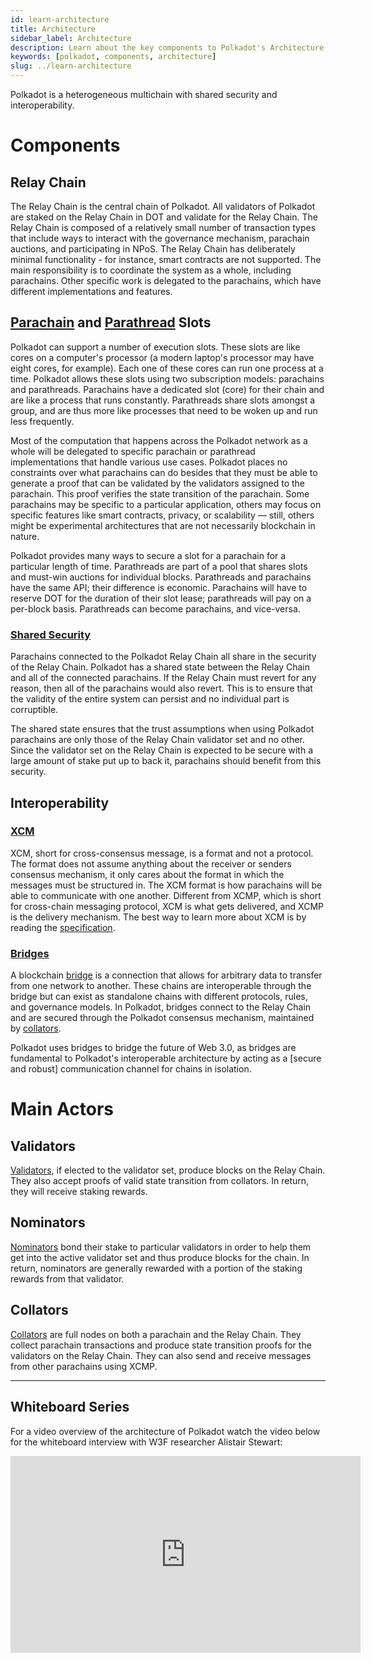 ```yaml
---
id: learn-architecture
title: Architecture
sidebar_label: Architecture
description: Learn about the key components to Polkadot's Architecture.
keywords: [polkadot, components, architecture]
slug: ../learn-architecture
---
```


Polkadot is a heterogeneous multichain with shared security and interoperability.

# Components

## Relay Chain

The Relay Chain is the central chain of Polkadot. All validators of Polkadot are staked on the Relay
Chain in DOT and validate for the Relay Chain. The Relay Chain is composed of a relatively small
number of transaction types that include ways to interact with the governance mechanism, parachain
auctions, and participating in NPoS. The Relay Chain has deliberately minimal functionality - for
instance, smart contracts are not supported. The main responsibility is to coordinate the system as
a whole, including parachains. Other specific work is delegated to the parachains, which have
different implementations and features.

## [Parachain](learn-parachains.md) and [Parathread](learn-parathreads.md) Slots

Polkadot can support a number of execution slots. These slots are like cores on a computer's
processor (a modern laptop's processor may have eight cores, for example). Each one of these cores
can run one process at a time. Polkadot allows these slots using two subscription models: parachains
and parathreads. Parachains have a dedicated slot (core) for their chain and are like a process that
runs constantly. Parathreads share slots amongst a group, and are thus more like processes that need
to be woken up and run less frequently.

Most of the computation that happens across the Polkadot network as a whole will be delegated to
specific parachain or parathread implementations that handle various use cases. Polkadot places no
constraints over what parachains can do besides that they must be able to generate a proof that can
be validated by the validators assigned to the parachain. This proof verifies the state transition
of the parachain. Some parachains may be specific to a particular application, others may focus on
specific features like smart contracts, privacy, or scalability &mdash; still, others might be
experimental architectures that are not necessarily blockchain in nature.

Polkadot provides many ways to secure a slot for a parachain for a particular length of time.
Parathreads are part of a pool that shares slots and must-win auctions for individual blocks.
Parathreads and parachains have the same API; their difference is economic. Parachains will have to
reserve DOT for the duration of their slot lease; parathreads will pay on a per-block basis.
Parathreads can become parachains, and vice-versa.

### [Shared Security](learn-security.md)

Parachains connected to the Polkadot Relay Chain all share in the security of the Relay Chain.
Polkadot has a shared state between the Relay Chain and all of the connected parachains. If the
Relay Chain must revert for any reason, then all of the parachains would also revert. This is to
ensure that the validity of the entire system can persist and no individual part is corruptible.

The shared state ensures that the trust assumptions when using Polkadot parachains are only
those of the Relay Chain validator set and no other. Since the validator set on the Relay Chain is
expected to be secure with a large amount of stake put up to back it, parachains should benefit from
this security.

## Interoperability

### [XCM](learn-crosschain)
XCM, short for cross-consensus message, is a format and not a protocol. The format 
does not assume anything about the receiver or senders consensus mechanism, it only cares about 
the format in which the messages must be structured in. The XCM format is how parachains will be able to 
communicate with one another. Different from XCMP, which is short for cross-chain messaging protocol,
XCM is what gets delivered, and XCMP is the delivery mechanism. The best way to learn more about XCM is by
reading the [specification](https://github.com/paritytech/xcm-format).

### [Bridges](learn-bridges.md)
A blockchain [bridge](../general/glossary.md#bridge) is a connection that allows for arbitrary data to
transfer from one network to another. These chains are interoperable through the bridge but can
exist as standalone chains with different protocols, rules, and governance models. In Polkadot,
bridges connect to the Relay Chain and are secured through the Polkadot consensus mechanism,
maintained by [collators](#collators).

Polkadot uses bridges to bridge the future of Web 3.0, as bridges are fundamental to Polkadot's
interoperable architecture by acting as a [secure and robust] communication channel for chains in
isolation.

# Main Actors

## Validators

[Validators](../general/glossary.md#validator), if elected to the validator set, produce blocks on the Relay
Chain. They also accept proofs of valid state transition from collators. In return, they will
receive staking rewards.

## Nominators

[Nominators](../general/glossary.md#nominator) bond their stake to particular validators in order to help them
get into the active validator set and thus produce blocks for the chain. In return, nominators are
generally rewarded with a portion of the staking rewards from that validator.

## Collators

[Collators](../general/glossary.md#collator) are full nodes on both a parachain and the Relay Chain. They
collect parachain transactions and produce state transition proofs for the validators on the Relay
Chain. They can also send and receive messages from other parachains using XCMP.

---

## Whiteboard Series

For a video overview of the architecture of Polkadot watch the video below for the whiteboard
interview with W3F researcher Alistair Stewart:

<iframe width="560" height="315" src="https://www.youtube.com/embed/xBfC6uTjvbM" frameBorder="0" allow="accelerometer; autoplay; encrypted-media; gyroscope; picture-in-picture" allowFullScreen></iframe>
